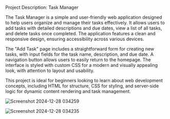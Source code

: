 Project Description: Task Manager

The Task Manager is a simple and user-friendly web application designed to help users organize and manage their tasks effectively. It allows users to add tasks with detailed descriptions and due dates, view a list of all tasks, and delete tasks once completed. The application features a clean and responsive design, ensuring accessibility across various devices.

The "Add Task" page includes a straightforward form for creating new tasks, with input fields for the task name, description, and due date. A navigation button allows users to easily return to the homepage. The interface is styled with custom CSS for a modern and visually appealing look, with attention to layout and usability.

This project is ideal for beginners looking to learn about web development concepts, including HTML for structure, CSS for styling, and server-side logic for dynamic content rendering and task management.

![Screenshot 2024-12-28 034259](https://github.com/user-attachments/assets/f0c3c373-fb89-4f7d-8787-d3dd6a1f0d41)


![Screenshot 2024-12-28 034235](https://github.com/user-attachments/assets/19de604d-70af-4228-b3b7-d4d4a8983de1)

